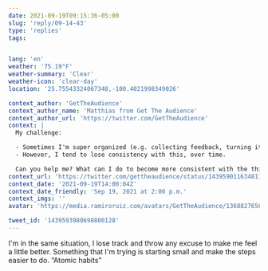```yaml
---
date: 2021-09-19T09:15:36-05:00
slug: 'reply/09-14-43'
type: 'replies'
tags:


lang: 'en'
weather: '75.19°F'
weather-summary: 'Clear'
weather-icon: 'clear-day'
location: '25.75543324067348,-100.4021998349026'

context_author: 'GetTheAudience'
context_author_name: 'Matthias from Get The Audience'
context_author_url: 'https://twitter.com/GetTheAudience'
context: |
  My challenge:

  - Sometimes I'm super organized (e.g. collecting feedback, turning it into actionable changes in my product, etc.)
  - However, I tend to lose consistency with this, over time.

  Can you help me? What can I do to become more consistent with the things I should do?
context_url: 'https://twitter.com/gettheaudience/status/1439590116348112900?s=12'
context_date: '2021-09-19T14:00:04Z'
context_date_friendly: 'Sep 19, 2021 at 2:00 p.m.'
context_imgs: ''
avatar: 'https://media.ramiroruiz.com/avatars/GetTheAudience/1368827656465158144/D7kZnTGU_bigger.jpg'

tweet_id: '1439593980698800128'
---
```

I'm in the same situation, I lose track and throw any excuse to make me feel a little better. 
Something that I'm trying is starting small and make the steps easier to do. “Atomic habits”